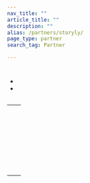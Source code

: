 ```yaml
---
nav_title: ""
article_title: ""
description: ""
alias: /partners/storyly/
page_type: partner
search_tag: Partner

---
```


# 

>   



## 

 
- 
- 

## 

|  |  |
| ----------- | ----------- |
|  |  |
|  |  |
|  |  <br><br> <br> <br> <br>  <br><br>  |
|  |   |


## 





<br>  <br>
<br>  

## 





  



###  

  

###   

 

 



